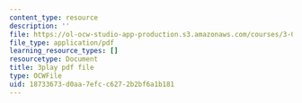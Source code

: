 ```yaml
---
content_type: resource
description: ''
file: https://ol-ocw-studio-app-production.s3.amazonaws.com/courses/3-091sc-introduction-to-solid-state-chemistry-fall-2010/18733673d0aa7efcc6272b2bf6a1b181_l-8-c7g-LY4.pdf
file_type: application/pdf
learning_resource_types: []
resourcetype: Document
title: 3play pdf file
type: OCWFile
uid: 18733673-d0aa-7efc-c627-2b2bf6a1b181
---
```


